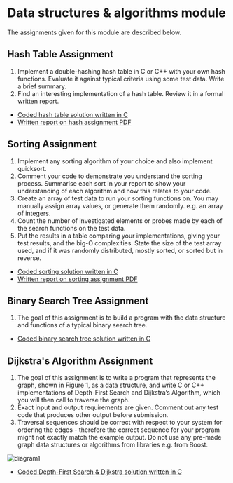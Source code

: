 # Data structures & algorithms module

The assignments given for this module are described below.


<h2>Hash Table Assignment</h2>
<ol>
  <li>Implement a double-hashing hash table in C or C++ with your own hash functions.
    Evaluate it against typical criteria using some test data.
    Write a brief summary.</li>
  <li>Find an interesting implementation of a hash table.
    Review it in a formal written report.</li>
</ol>

<ul>
  <li><a href="https://github.com/donaltuohy/3D5A---Data-structures---Algorithms/blob/master/Hash%20Table%20Solution.c"> Coded hash table solution written in C</a></li>
  <li><a href="https://github.com/donaltuohy/3D5A---Data-structures---Algorithms/blob/master/Hash%20Table%20Report.pdf"> Written report on hash assignment PDF</a></li>
</ul>

<h2>Sorting Assignment</h2>
<ol>
  <li> Implement any sorting algorithm of your choice and also implement quicksort. </li>
  <li> Comment your code to demonstrate you understand the sorting process. Summarise each sort in
    your report to show your understanding of each algorithm and how this relates to your code. </li>
<li> Create an array of test data to run your sorting functions on. You may manually assign array
  values, or generate them randomly. e.g. an array of integers. </li>
<li>Count the number of investigated elements or probes made by each of the search functions on
  the test data. </li>
<li>Put the results in a table comparing your implementations, giving your test results, and the big-O
complexities. State the size of the test array used, and if it was randomly distributed, mostly
  sorted, or sorted but in reverse. </li>
</ol>

<ul>
  <li><a href="https://github.com/donaltuohy/3D5A---Data-structures---Algorithms/blob/master/Sorting%20Assignment%20Solution.c"> Coded sorting solution written in C</a></li>
  <li><a href="https://github.com/donaltuohy/3D5A---Data-structures---Algorithms/blob/master/Sorting%20Assignment%20Report.pdf"> Written report on sorting assignment PDF</a></li>
</ul>


<h2>Binary Search Tree Assignment</h2>
<ol>
  <li>The goal of this assignment is to build a program with the data structure
    and functions of a typical binary search tree.</li>
</ol>

<ul>
  <li><a href="https://github.com/donaltuohy/3D5A---Data-structures---Algorithms/blob/master/Binary%20Search%20Tree%20Solution.c"> Coded binary search tree solution written in C</a></li>
</ul>

<h2>Dijkstra's Algorithm Assignment</h2>
<ol>
  <li>The goal of this assignment is to write a program that represents the graph, shown in Figure 1, as
    a data structure, and write C or C++ implementations of Depth-First Search and Dijkstra’s
    Algorithm, which you will then call to traverse the graph. </li>
  <li>Exact input and output requirements are given. Comment out any test code that produces other
    output before submission.</li>
   <li>Traversal sequences should be correct with respect to your system for ordering the edges - therefore
    the correct sequence for your program might not exactly match the example output.
    Do not use any pre-made graph data structures or algorithms from libraries e.g. from Boost.</li>
</ol>

![diagram1](https://user-images.githubusercontent.com/20796292/31154502-6e91810c-a89f-11e7-9284-8ae65eda971e.JPG)
<ul>
  <li><a href="https://github.com/donaltuohy/3D5A---Data-structures---Algorithms/blob/master/Dijkstra's%20Algoithm%20Solution.c"> Coded Depth-First Search & Dijkstra solution written in C</a></li>
</ul>

    
